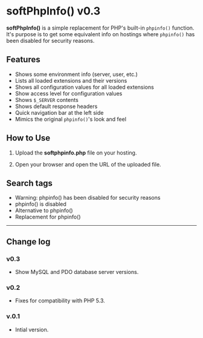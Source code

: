 # softPhpInfo() v0.3

**softPhpInfo()** is a simple replacement for PHP's built-in `phpinfo()` function. It's purpose is to get some equivalent info on hostings where `phpinfo()` has been disabled for security reasons.

## Features

* Shows some environment info (server, user, etc.)
* Lists all loaded extensions and their versions
* Shows all configuration values for all loaded extensions
* Show access level for configuration values
* Shows `$_SERVER` contents
* Shows default response headers
* Quick navigation bar at the left side
* Mimics the original `phpinfo()`'s look and feel

## How to Use

1. Upload the **softphpinfo.php** file on your hosting.

2. Open your browser and open the URL of the uploaded file.

## Search tags

* Warning: phpinfo() has been disabled for security reasons
* phpinfo() is disabled
* Alternative to phpinfo()
* Replacement for phpinfo()

---

## Change log

### v0.3

 * Show MySQL and PDO database server versions.

### v0.2

 * Fixes for compatibility with PHP 5.3.

### v.0.1

 * Intial version.
